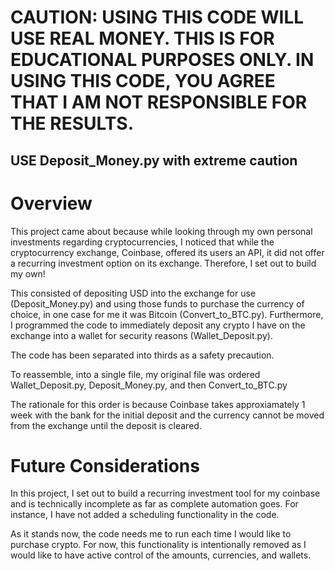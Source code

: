 # CAUTION: USING THIS CODE WILL USE REAL MONEY. THIS IS FOR EDUCATIONAL PURPOSES ONLY. IN USING THIS CODE, YOU AGREE THAT I AM NOT RESPONSIBLE FOR THE RESULTS.
## USE Deposit_Money.py with extreme caution
# Overview

This project came about because while looking through my own personal investments regarding cryptocurrencies, I noticed that while the cryptocurrency exchange, Coinbase, offered its users an API, it did not offer a recurring investment option on its exchange. Therefore, I set out to build my own!

This consisted of depositing USD into the exchange for use (Deposit_Money.py) and using those funds to purchase the currency of choice, in one case for me it was Bitcoin (Convert_to_BTC.py). Furthermore, I programmed the code to immediately deposit any crypto I have on the exchange into a wallet for security reasons (Wallet_Deposit.py).

The code has been separated into thirds as a safety precaution. 

To reassemble, into a single file, my original file was ordered Wallet_Deposit.py, Deposit_Money.py, and then Convert_to_BTC.py

The rationale for this order is because Coinbase takes approxiamately 1 week with the bank for the initial deposit and the currency cannot be moved from the exchange until the deposit is cleared.

# Future Considerations
In this project, I set out to build a recurring investment tool for my coinbase and is technically incomplete as far as complete automation goes. For instance, I have not added a scheduling functionality in the code. 

As it stands now, the code needs me to run each time I would like to purchase crypto. For now, this functionality is intentionally removed as I would like to have active control of the amounts, currencies, and wallets.